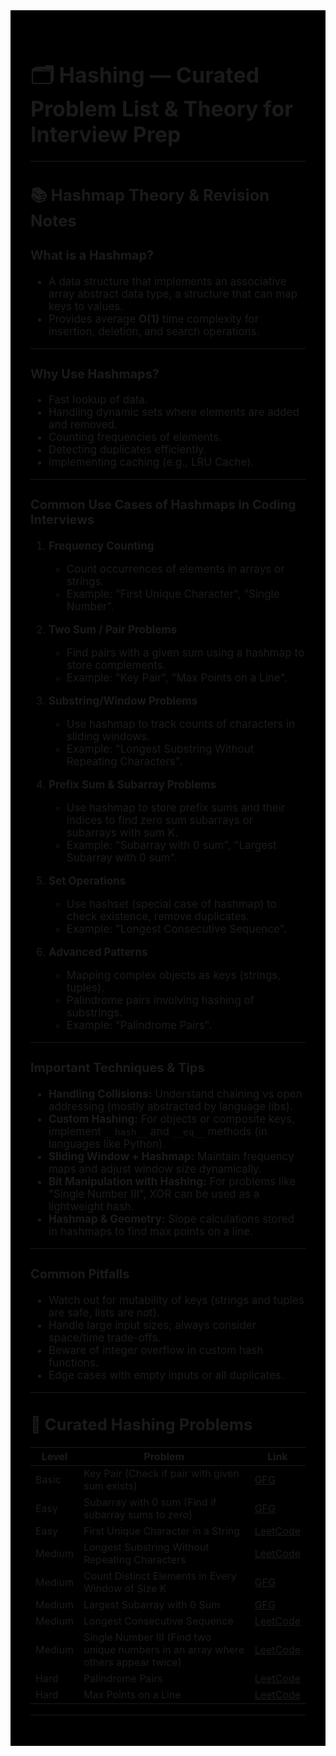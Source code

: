 <div style="font-size: 17px;background: black;padding: 2rem;">

# 🗂️ Hashing — Curated Problem List & Theory for Interview Prep

---

## 📚 Hashmap Theory & Revision Notes

### What is a Hashmap?
- A data structure that implements an associative array abstract data type, a structure that can map keys to values.
- Provides average **O(1)** time complexity for insertion, deletion, and search operations.

---

### Why Use Hashmaps?
- Fast lookup of data.
- Handling dynamic sets where elements are added and removed.
- Counting frequencies of elements.
- Detecting duplicates efficiently.
- Implementing caching (e.g., LRU Cache).

---

### Common Use Cases of Hashmaps in Coding Interviews

1. **Frequency Counting**
   - Count occurrences of elements in arrays or strings.
   - Example: "First Unique Character", "Single Number".

2. **Two Sum / Pair Problems**
   - Find pairs with a given sum using a hashmap to store complements.
   - Example: "Key Pair", "Max Points on a Line".

3. **Substring/Window Problems**
   - Use hashmap to track counts of characters in sliding windows.
   - Example: "Longest Substring Without Repeating Characters".

4. **Prefix Sum & Subarray Problems**
   - Use hashmap to store prefix sums and their indices to find zero sum subarrays or subarrays with sum K.
   - Example: "Subarray with 0 sum", "Largest Subarray with 0 sum".

5. **Set Operations**
   - Use hashset (special case of hashmap) to check existence, remove duplicates.
   - Example: "Longest Consecutive Sequence".

6. **Advanced Patterns**
   - Mapping complex objects as keys (strings, tuples).
   - Palindrome pairs involving hashing of substrings.
   - Example: "Palindrome Pairs".

---

### Important Techniques & Tips

- **Handling Collisions:** Understand chaining vs open addressing (mostly abstracted by language libs).
- **Custom Hashing:** For objects or composite keys, implement `__hash__` and `__eq__` methods (in languages like Python).
- **Sliding Window + Hashmap:** Maintain frequency maps and adjust window size dynamically.
- **Bit Manipulation with Hashing:** For problems like "Single Number III", XOR can be used as a lightweight hash.
- **Hashmap & Geometry:** Slope calculations stored in hashmaps to find max points on a line.

---

### Common Pitfalls

- Watch out for mutability of keys (strings and tuples are safe, lists are not).
- Handle large input sizes; always consider space/time trade-offs.
- Beware of integer overflow in custom hash functions.
- Edge cases with empty inputs or all duplicates.

---



## 🔑 Curated Hashing Problems

| Level   | Problem | Link |
|---------|---------|------|
| Basic   | Key Pair (Check if pair with given sum exists) | [GFG](https://practice.geeksforgeeks.org/problems/key-pair/0) |
| Easy    | Subarray with 0 sum (Find if subarray sums to zero) | [GFG](https://practice.geeksforgeeks.org/problems/subarray-with-0-sum/0) |
| Easy    | First Unique Character in a String | [LeetCode](https://leetcode.com/problems/first-unique-character-in-a-string/) |
| Medium  | Longest Substring Without Repeating Characters | [LeetCode](https://leetcode.com/problems/longest-substring-without-repeating-characters/) |
| Medium  | Count Distinct Elements in Every Window of Size K | [GFG](https://practice.geeksforgeeks.org/problems/count-distinct-elements-in-every-window/1) |
| Medium  | Largest Subarray with 0 Sum | [GFG](https://practice.geeksforgeeks.org/problems/largest-subarray-with-0-sum/1) |
| Medium  | Longest Consecutive Sequence | [LeetCode](https://leetcode.com/problems/longest-consecutive-sequence/) |
| Medium  | Single Number III (Find two unique numbers in an array where others appear twice) | [LeetCode](https://leetcode.com/problems/single-number-iii/) |
| Hard    | Palindrome Pairs | [LeetCode](https://leetcode.com/problems/palindrome-pairs/) |
| Hard    | Max Points on a Line | [LeetCode](https://leetcode.com/problems/max-points-on-a-line/) |

---



</div>
